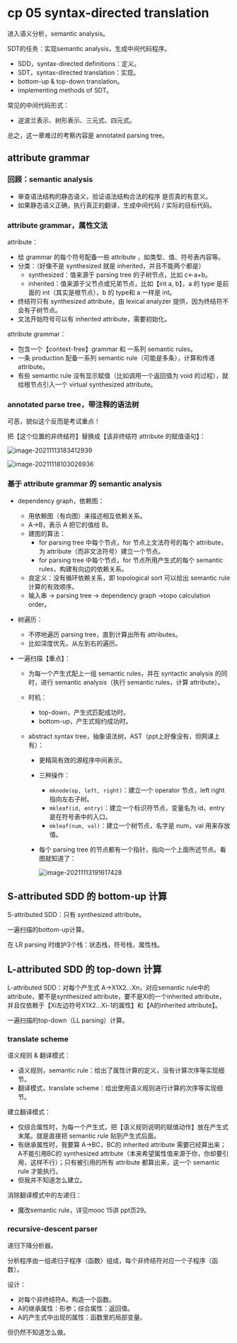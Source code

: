 # cp 05 syntax-directed translation

进入语义分析，semantic analysis。

SDT的任务：实现semantic analysis，生成中间代码程序。

- SDD，syntax-directed definitions：定义。
- SDT，syntax-directed translation：实现。
- bottom-up & top-down translation。
- implementing methods of SDT。

常见的中间代码形式：

- 逆波兰表示、树形表示、三元式、四元式。

总之，这一章难过的考察内容是 annotated parsing tree。

## attribute grammar

### 回顾：semantic analysis

- 审查语法结构的静态语义，验证语法结构合法的程序 是否真的有意义。
- 如果静态语义正确，执行真正的翻译，生成中间代码 / 实际的目标代码。

### attribute grammar，属性文法

attribute：

- 给 grammar 的每个符号配备一些 attribute ，如类型、值、符号表内容等。
- 分类：（好像不是 synthesized 就是 inherited，并且不能两个都是）
  - synthesized：值来源于 parsing tree 的子树节点，比如 c←a+b。
  - inherited：值来源于父节点或兄弟节点，比如【int a, b】，a 的 type 是前面的 int（其实是根节点），b 的 type和 a 一样是 int。
- 终结符只有 synthesized attribute，由 lexical analyzer 提供，因为终结符不会有子树节点。
- 文法开始符号可以有 inherited attribute，需要初始化。

attribute grammar：

- 包含一个【context-free】grammar 和 一系列 semantic rules。
- 一条 production 配备一系列 semantic rule（可能是多条），计算和传递 attribute。
- 有些 semantic rule 没有显示赋值（比如调用一个返回值为 void 的过程），就给根节点引入一个 virtual synthesized attribute。

### annotated parse tree，带注释的语法树

可恶，貌似这个反而是考试重点！

把【这个位置的非终结符】替换成【该非终结符 attribute 的赋值语句】：

![image-20211113183412939](.\..\..\typora-user-images\image-20211113183412939.png)

![image-20211118103026936](.\..\..\typora-user-images\image-20211118103026936.png)

### 基于 attribute grammar 的 semantic analysis

- dependency graph，依赖图：
  - 用依赖图（有向图）来描述相互依赖关系。
  - A→B，表示 A 把它的值给 B。
  - 建图的算法：
    - for parsing tree 中每个节点，for 节点上文法符号的每个 attribute，为 attribute（而非文法符号）建立一个节点。
    - for parsing tree 中每个节点，for 节点所用产生式的每个 semantic rules，构建有向边的依赖关系。
  - 良定义：没有循环依赖关系，即 topological sort 可以给出 semantic rule 计算的有效顺序。
  - 输入串 → parsing tree → dependency graph →topo calculation order。
  
- 树遍历：
  - 不停地遍历 parsing tree，直到计算出所有 attributes。
  - 比如深度优先，从左到右的遍历。
  
- 一遍扫描【重点】：
  - 为每一个产生式配上一组 semantic rules，并在 syntactic analysis 的同时，进行 semantic analysis（执行 semantic rules，计算 attribute）。
  
  - 时机：
  
    - top-down，产生式匹配成功时。
    - bottom-up，产生式规约成功时。
  
  - abstract syntax tree，抽象语法树，AST（ppt上好像没有，但网课上有）：
  
    - 更精简有效的源程序中间表示。
  
    - 三种操作：
  
      - `mknode(op, left, right)`：建立一个 operator 节点，left right 指向左右子树。
      - `mkleaf(id, entry)`：建立一个标识符节点，变量名为 id，entry 是在符号表中的入口。
      - `mkleaf(num, val)`：建立一个树节点，名字是 num，val 用来存放值。
  
    - 每个 parsing tree 的节点都有一个指针，指向一个上面所述节点。看图就知道了：
  
      ![image-20211113191617428](.\..\..\typora-user-images\image-20211113191617428.png)

## S-attributed SDD 的 bottom-up 计算

S-attributed SDD：只有 synthesized attribute。

一遍扫描的bottom-up计算。

在 LR parsing 时维护3个栈：状态栈，符号栈，属性栈。

## L-attributed SDD 的 top-down 计算

L-attributed SDD：对每个产生式 A→X1X2...Xn，对应semantic rule中的attribute，要不是synthesized attribute，要不是Xi的一个inherited attribute，并且仅依赖于【Xi左边符号X1X2…Xi-1的属性】和【A的inherited attribute】。

一遍扫描的top-down（LL parsing）计算。

### translate scheme

语义规则 & 翻译模式：

- 语义规则，semantic rule：给出了属性计算的定义，没有计算次序等实现细节。
- 翻译模式，translate scheme：给出使用语义规则进行计算的次序等实现细节。

建立翻译模式：

- 仅综合属性时，为每一个产生式，把【语义规则说明的赋值动作】放在产生式末尾。就是直接把 semantic rule 贴到产生式后面。
- 有继承属性时，我要算 A→BC，BC的 inherited attribute 需要已经算出来；A不能引用BC的 synthesized attrbute（本来希望属性值来源于你，你却要引用，这样不行）；只有被引用的所有 attribute 都算出来，这一个 semantic rule 才能执行。
- 但我并不知道怎么建立。

消除翻译模式中的左递归：

- 魔改semantic rule，详见mooc 15讲 ppt页29。

### recursive-descent parser

递归下降分析器。

分析程序由一组递归子程序（函数）组成，每个非终结符对应一个子程序（函数）。

设计：

- 对每个非终结符A，构造一个函数。
- A的继承属性：形参；综合属性：返回值。
- A的产生式中出现的属性：函数里的局部变量。

但仍然不知道怎么做。





















